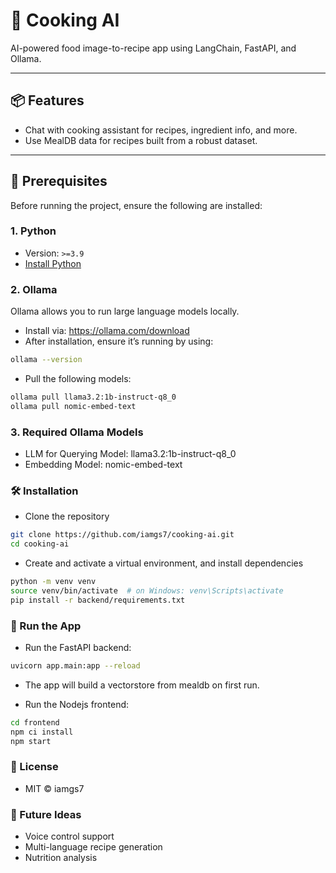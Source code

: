 # 🍳 Cooking AI

AI-powered food image-to-recipe app using LangChain, FastAPI, and Ollama.

---

## 📦 Features

- Chat with cooking assistant for recipes, ingredient info, and more.
- Use MealDB data for recipes built from a robust dataset.

---

## 🚀 Prerequisites

Before running the project, ensure the following are installed:

### 1. Python

- Version: `>=3.9`
- [Install Python](https://www.python.org/downloads/)

### 2. Ollama

Ollama allows you to run large language models locally.

- Install via: https://ollama.com/download
- After installation, ensure it’s running by using:

```bash
ollama --version
```

- Pull the following models:

```bash
ollama pull llama3.2:1b-instruct-q8_0
ollama pull nomic-embed-text
```

### 3. Required Ollama Models
- LLM for Querying Model: llama3.2:1b-instruct-q8_0
- Embedding Model: nomic-embed-text

### 🛠️ Installation
- Clone the repository

```bash
git clone https://github.com/iamgs7/cooking-ai.git
cd cooking-ai
```

- Create and activate a virtual environment, and install dependencies

```bash
python -m venv venv
source venv/bin/activate  # on Windows: venv\Scripts\activate
pip install -r backend/requirements.txt
```

### 🏃 Run the App
- Run the FastAPI backend:

```bash
uvicorn app.main:app --reload
```
- The app will build a vectorstore from mealdb on first run.

- Run the Nodejs frontend:

```bash
cd frontend
npm ci install
npm start
```

### 📜 License
- MIT © iamgs7

### 🧠 Future Ideas
- Voice control support
- Multi-language recipe generation
- Nutrition analysis
